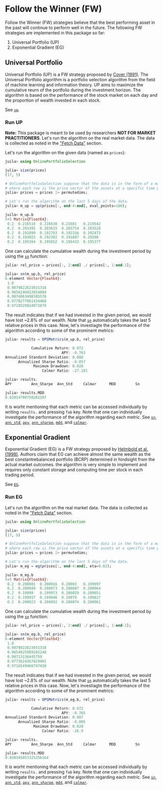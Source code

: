 # Follow the Winner (FW)
Follow the Winner (FW) strategies believe that the best performing asset in the past will continue to perform well in the future. The following FW strategies are implemented in this package so far:
1. Universal Portfolio (UP)
2. Exponential Gradient (EG)

## Universal Portfolio
Universal Portfolio (UP) is a FW strategy proposed by [Cover (1991)](https://doi.org/10.1111/j.1467-9965.1991.tb00002.x). The Universal Portfolio algorithm is a portfolio selection algorithm from the field of machine learning and information theory. UP aims to maximize the cumulative reurn of the portfolio during the investment horizon. The algorithm is based on the performance of the stock market on each day and the proportion of wealth invested in each stock. 

See [`up`](@ref).

### Run UP
**Note:** This package is meant to be used by researchers **NOT FOR MARKET PRACTITIONERS**.
Let's run the algorithm on the real market data. The data is collected as noted in the ["Fetch Data"](@ref) section.

Let's run the algorithm on the given data (named as `prices`):

```julia
juila> using OnlinePortfolioSelection

julia> size(prices)
(17, 5)

# OnlinePortfolioSelection suppose that the data is in the form of a matrix
# where each row is the price vector of the assets at a specific time period.
julia> prices = prices |> permutedims;

# Let's run the algorithm on the last 5 days of the data.
julia> m_up = up(prices[:, end-4:end], eval_points=100);

juila> m_up.b
5×5 Matrix{Float64}:
 0.2  0.216518  0.216638  0.21681   0.216542
 0.2  0.203395  0.203615  0.203754  0.203528
 0.2  0.191899  0.191793  0.192316  0.192473
 0.2  0.193023  0.192302  0.191687  0.19208
 0.2  0.195164  0.195652  0.195433  0.195377
```

One can calculate the cumulative wealth during the investment period by using the [`sn`](@ref) function:

```julia
julia> rel_price = prices[:, 2:end] ./ prices[:, 1:end-1];

julia> sn(m_up.b, rel_price)
6-element Vector{Float64}:
 1.0
 0.9879822623031318
 0.9856240412854884
 0.9874863498385578
 0.9778277061434468
 0.9718529924971879
```

The result indicates that if we had invested in the given period, we would have lost ~2.8% of our wealth. Note that [`sn`](@ref) automatically takes the last 5 relative prices in this case.
Now, let's investiagte the performance of the algorithm according to some of the prominent metrics:

```julia
julia> results = OPSMetrics(m_up.b, rel_price)

            Cumulative Return: 0.972
                          APY: -0.763
Annualized Standard Deviation: 0.088
      Annualized Sharpe Ratio: -8.857
             Maximum Drawdown: 0.028
                 Calmar Ratio: -27.101

julia> results.
APY         Ann_Sharpe  Ann_Std     Calmar      MDD         Sn

julia> results.MDD
0.02814700750281207
```

It is worht mentioning that each metric can be accessed individually by writing `results.` and pressing `Tab` key. Note that one can individually investigate the performance of the algorithm regarding each metric. See [`sn`](@ref), [`ann_std`](@ref), [`apy`](@ref), [`ann_sharpe`](@ref), [`mdd`](@ref), and [`calmar`](@ref).

## Exponential Gradient
Exponential Gradient (EG) is a FW strategy proposed by [Helmbold et al. (1998)](https://onlinelibrary.wiley.com/doi/10.1111/1467-9965.00058). Authors claim that EG can achieve almost the same wealth as the best constantrebalanced portfolio (BCRP) determined in hindsight from the actual market outcomes. the algorithm is very simple to implement and requires only constant storage and computing time per stock in each trading period.

See [`EG`](@ref).

### Run EG

Let's run the algorithm on the real market data. The data is collected as noted in the ["Fetch Data"](@ref) section.

```julia
juila> using OnlinePortfolioSelection

julia> size(prices)
(17, 5)

# OnlinePortfolioSelection suppose that the data is in the form of a matrix
# where each row is the price vector of the assets at a specific time period.
julia> prices = prices |> permutedims;

# Let's run the algorithm on the last 5 days of the data.
julia> m_eg = eg(prices[:, end-4:end], eta=0.02);

juila> m_eg.b
5×5 Matrix{Float64}:
 0.2  0.200001  0.200016  0.20003   0.199997
 0.2  0.200049  0.200073  0.200087  0.200064
 0.2  0.19999   0.199973  0.200029  0.200051
 0.2  0.199937  0.199846  0.19978   0.199827
 0.2  0.200023  0.200092  0.200074  0.200061 
```

One can calculate the cumulative wealth during the investment period by using the [`sn`](@ref) function:

```julia
julia> rel_price = prices[:, 2:end] ./ prices[:, 1:end-1];

julia> sn(m_eg.b, rel_price)
6-element Vector{Float64}:
 1.0
 0.9879822623031318
 0.9854825989102248
 0.98713136445759
 0.9773624367829401
 0.9716549466747438
```

The result indicates that if we had invested in the given period, we would have lost ~2.8% of our wealth. Note that [`sn`](@ref) automatically takes the last 5 relative prices in this case.
Now, let's investiagte the performance of the algorithm according to some of the prominent metrics:

```julia
julia> results = OPSMetrics(m_eg.b, rel_price)

            Cumulative Return: 0.972
                          APY: -0.765
Annualized Standard Deviation: 0.087
      Annualized Sharpe Ratio: -9.005
             Maximum Drawdown: 0.028
                 Calmar Ratio: -26.9

julia> results.
APY         Ann_Sharpe  Ann_Std     Calmar      MDD         Sn

julia> results.MDD
0.028345053325256164
```

It is worht mentioning that each metric can be accessed individually by writing `results.` and pressing `Tab` key. Note that one can individually investigate the performance of the algorithm regarding each metric. See [`sn`](@ref), [`ann_std`](@ref), [`apy`](@ref), [`ann_sharpe`](@ref), [`mdd`](@ref), and [`calmar`](@ref).